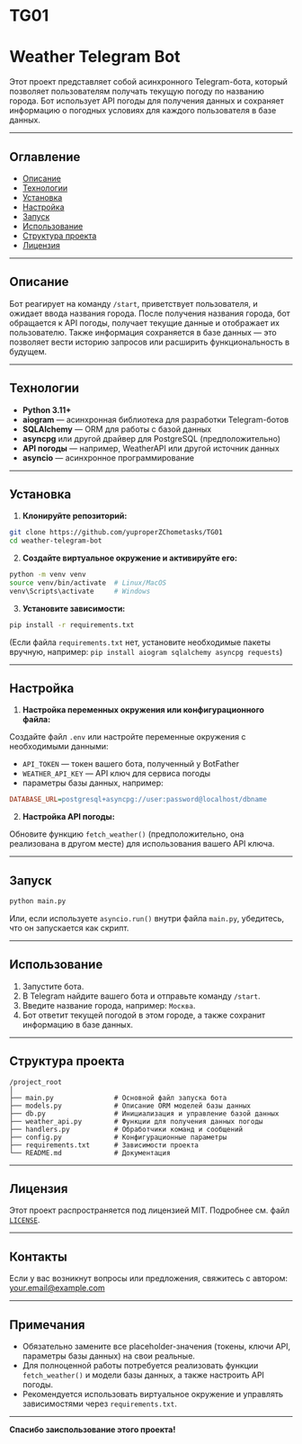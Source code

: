 # TG01
# Weather Telegram Bot

Этот проект представляет собой асинхронного Telegram-бота, который позволяет пользователям получать текущую погоду по названию города. Бот использует API погоды для получения данных и сохраняет информацию о погодных условиях для каждого пользователя в базе данных.

---

## Оглавление

- [Описание](#описание)
- [Технологии](#технологии)
- [Установка](#установка)
- [Настройка](#настройка)
- [Запуск](#запуск)
- [Использование](#использование)
- [Структура проекта](#структура-проекта)
- [Лицензия](#лицензия)

---

## Описание

Бот реагирует на команду `/start`, приветствует пользователя, и ожидает ввода названия города. После получения названия города, бот обращается к API погоды, получает текущие данные и отображает их пользователю. Также информация сохраняется в базе данных — это позволяет вести историю запросов или расширить функциональность в будущем.

---

## Технологии

- **Python 3.11+**
- **aiogram** — асинхронная библиотека для разработки Telegram-ботов
- **SQLAlchemy** — ORM для работы с базой данных
- **asyncpg** или другой драйвер для PostgreSQL (предположительно)
- **API погоды** — например, WeatherAPI или другой источник данных
- **asyncio** — асинхронное программирование

---

## Установка

1. **Клонируйте репозиторий:**

```bash
git clone https://github.com/yuproperZChometasks/TG01
cd weather-telegram-bot
```

2. **Создайте виртуальное окружение и активируйте его:**

```bash
python -m venv venv
source venv/bin/activate  # Linux/MacOS
venv\Scripts\activate     # Windows
```

3. **Установите зависимости:**

```bash
pip install -r requirements.txt
```

(Если файла `requirements.txt` нет, установите необходимые пакеты вручную, например: `pip install aiogram sqlalchemy asyncpg requests`)

---

## Настройка

1. **Настройка переменных окружения или конфигурационного файла:**

Создайте файл `.env` или настройте переменные окружения с необходимыми данными:

- `API_TOKEN` — токен вашего бота, полученный у BotFather
- `WEATHER_API_KEY` — API ключ для сервиса погоды
- параметры базы данных, например:

```ini
DATABASE_URL=postgresql+asyncpg://user:password@localhost/dbname
```

2. **Настройка API погоды:**

Обновите функцию `fetch_weather()` (предположительно, она реализована в другом месте) для использования вашего API ключа.

---

## Запуск

```bash
python main.py
```

Или, если используете `asyncio.run()` внутри файла `main.py`, убедитесь, что он запускается как скрипт.

---

## Использование

1. Запустите бота.
2. В Telegram найдите вашего бота и отправьте команду `/start`.
3. Введите название города, например: `Москва`.
4. Бот ответит текущей погодой в этом городе, а также сохранит информацию в базе данных.

---

## Структура проекта

```
/project_root
│
├── main.py               # Основной файл запуска бота
├── models.py             # Описание ORM моделей базы данных
├── db.py                 # Инициализация и управление базой данных
├── weather_api.py        # Функции для получения данных погоды
├── handlers.py           # Обработчики команд и сообщений
├── config.py             # Конфигурационные параметры
├── requirements.txt      # Зависимости проекта
└── README.md             # Документация
```

---

## Лицензия

Этот проект распространяется под лицензией MIT. Подробнее см. файл [`LICENSE`](LICENSE).

---

## Контакты

Если у вас возникнут вопросы или предложения, свяжитесь с автором: [your.email@example.com](mailto:your.email@example.com)

---

## Примечания

- Обязательно замените все placeholder-значения (токены, ключи API, параметры базы данных) на свои реальные.
- Для полноценной работы потребуется реализовать функции `fetch_weather()` и модели базы данных, а также настроить API погоды.
- Рекомендуется использовать виртуальное окружение и управлять зависимостями через `requirements.txt`.

---

**Спасибо заиспользование этого проекта!**